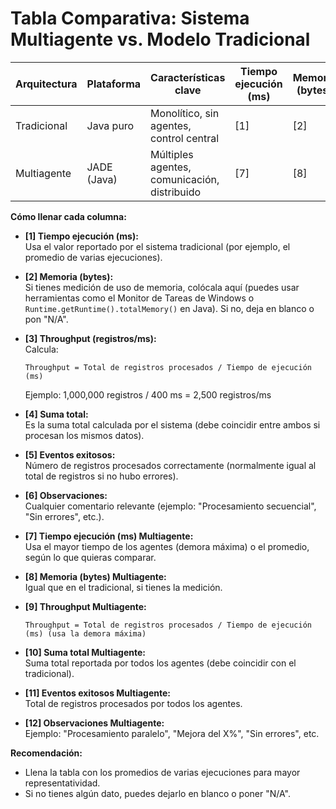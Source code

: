 # Tabla Comparativa: Sistema Multiagente vs. Modelo Tradicional

| Arquitectura   | Plataforma      | Características clave                        | Tiempo ejecución (ms) | Memoria (bytes) | Throughput (registros/ms) | Suma total | Eventos exitosos | Observaciones                |
|----------------|----------------|----------------------------------------------|-----------------------|-----------------|---------------------------|------------|------------------|------------------------------|
| Tradicional    | Java puro      | Monolítico, sin agentes, control central     | [1]                  | [2]             | [3]                       | [4]        | [5]              | [6]                         |
| Multiagente    | JADE (Java)    | Múltiples agentes, comunicación, distribuido | [7]                  | [8]             | [9]                       | [10]       | [11]             | [12]                        |

**Cómo llenar cada columna:**

- **[1] Tiempo ejecución (ms):**  
  Usa el valor reportado por el sistema tradicional (por ejemplo, el promedio de varias ejecuciones).

- **[2] Memoria (bytes):**  
  Si tienes medición de uso de memoria, colócala aquí (puedes usar herramientas como el Monitor de Tareas de Windows o `Runtime.getRuntime().totalMemory()` en Java). Si no, deja en blanco o pon "N/A".

- **[3] Throughput (registros/ms):**  
  Calcula:  
  ```
  Throughput = Total de registros procesados / Tiempo de ejecución (ms)
  ```
  Ejemplo: 1,000,000 registros / 400 ms = 2,500 registros/ms

- **[4] Suma total:**  
  Es la suma total calculada por el sistema (debe coincidir entre ambos si procesan los mismos datos).

- **[5] Eventos exitosos:**  
  Número de registros procesados correctamente (normalmente igual al total de registros si no hubo errores).

- **[6] Observaciones:**  
  Cualquier comentario relevante (ejemplo: "Procesamiento secuencial", "Sin errores", etc.).

- **[7] Tiempo ejecución (ms) Multiagente:**  
  Usa el mayor tiempo de los agentes (demora máxima) o el promedio, según lo que quieras comparar.

- **[8] Memoria (bytes) Multiagente:**  
  Igual que en el tradicional, si tienes la medición.

- **[9] Throughput Multiagente:**  
  ```
  Throughput = Total de registros procesados / Tiempo de ejecución (ms) (usa la demora máxima)
  ```

- **[10] Suma total Multiagente:**  
  Suma total reportada por todos los agentes (debe coincidir con el tradicional).

- **[11] Eventos exitosos Multiagente:**  
  Total de registros procesados por todos los agentes.

- **[12] Observaciones Multiagente:**  
  Ejemplo: "Procesamiento paralelo", "Mejora del X%", "Sin errores", etc.

**Recomendación:**  
- Llena la tabla con los promedios de varias ejecuciones para mayor representatividad.
- Si no tienes algún dato, puedes dejarlo en blanco o poner "N/A".
